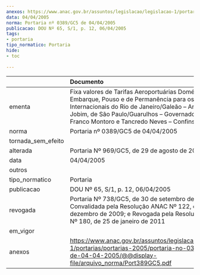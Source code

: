 ```yaml
---
anexos: https://www.anac.gov.br/assuntos/legislacao/legislacao-1/portarias/portarias-2005/portaria-no-0389-gc5-de-04-04-2005/@@display-file/arquivo_norma/Port389GC5.pdf
data: 04/04/2005
norma: Portaria nº 0389/GC5 de 04/04/2005
publicacao: DOU Nº 65, S/1, p. 12, 06/04/2005
tags:
- portaria
tipo_normatico: Portaria
hide: 
- toc 
 
---
```


|                    | Documento                                                                                                                                                                                                                                                     |
|:-------------------|:--------------------------------------------------------------------------------------------------------------------------------------------------------------------------------------------------------------------------------------------------------------|
| ementa             | Fixa valores de Tarifas Aeroportuárias Domésticas de Embarque, Pouso e de Permanência para os Aeroportos Internacionais do Rio de Janeiro/Galeão – Antonio Carlos Jobim, de São Paulo/Guarulhos – Governador André Franco Montoro e Tancredo Neves – Confins. |
| norma              | Portaria nº 0389/GC5 de 04/04/2005                                                                                                                                                                                                                            |
| tornada_sem_efeito |                                                                                                                                                                                                                                                               |
| alterada           | Portaria Nº 969/GC5, de 29 de agosto de 2005                                                                                                                                                                                                                  |
| data               | 04/04/2005                                                                                                                                                                                                                                                    |
| outros             |                                                                                                                                                                                                                                                               |
| tipo_normatico     | Portaria                                                                                                                                                                                                                                                      |
| publicacao         | DOU Nº 65, S/1, p. 12, 06/04/2005                                                                                                                                                                                                                             |
| revogada           | Portaria Nº 738/GC5, de 30 de setembro de 2008; Convalidada pela Resolução ANAC Nº 122, de 1º de dezembro de 2009; e Revogada pela Resolução ANAC Nº 180, de 25 de janeiro de 2011                                                                            |
| em_vigor           |                                                                                                                                                                                                                                                               |
| anexos             | https://www.anac.gov.br/assuntos/legislacao/legislacao-1/portarias/portarias-2005/portaria-no-0389-gc5-de-04-04-2005/@@display-file/arquivo_norma/Port389GC5.pdf                                                                                              |
